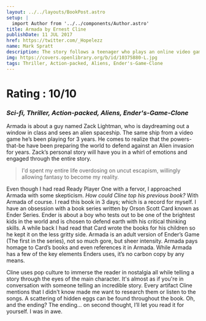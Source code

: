```yaml
---
layout: ../../layouts/BookPost.astro
setup: |
  import Author from '../../components/Author.astro'
title: Armada by Ernest Cline
publishDate: 11 JUL 2017
href: https://twitter.com/_Hopelezz
name: Mark Spratt
description: The story follows a teenager who plays an online video game about defending against an alien invasion, only to find out that the game is a simulator to prepare him and people around the world for defending against an actual alien invasion.
img: https://covers.openlibrary.org/b/id/10375880-L.jpg
tags: Thriller, Action-packed, Aliens, Ender's-Game-Clone
---
```


# Rating : 10/10

### _Sci-fi, Thriller, Action-packed, Aliens, Ender's-Game-Clone_

Armada is about a guy named Zack Lightman, who is daydreaming out a window in class and sees an alien spaceship. The same ship from a video game he’s been playing for 3 years. He comes to realize that the powers-that-be have been preparing the world to defend against an Alien invasion for years. Zack’s personal story will have you in a whirl of emotions and engaged through the entire story.

>I'd spent my entire life overdosing on uncut escapism, willingly allowing fantasy to become my reality.

Even though I had read Ready Player One with a fervor, I approached Armada with some skepticism. _How could Cline top his previous book?_ With Armada of course. I read this book in 3 days; which is a record for myself. I have an obsession with a book series written by Orson Scott Card known as Ender Series.  Ender is about a boy who tests out to be one of the brightest kids in the world and is chosen to defend earth with his critical thinking skills. A while back I had read that Card wrote the books for his children so he kept it on the less gritty side. Armada is an adult version of Ender’s Game (The first in the series), not so much gore, but sheer intensity. Armada pays homage to Card’s books and even references it in Armada. While Armada has a few of the key elements Enders uses, it’s no carbon copy by any means.

Cline uses pop culture to immerse the reader in nostalgia all while telling a story through the eyes of the main character. It's almost as if you're in conversation with someone telling an incredible story. Every artifact Cline mentions that I didn't know made me want to research them or listen to the songs. A scattering of hidden eggs can be found throughout the book. Oh, and the ending? The ending… on second thought, I’ll let you read it for yourself. I was in awe.
